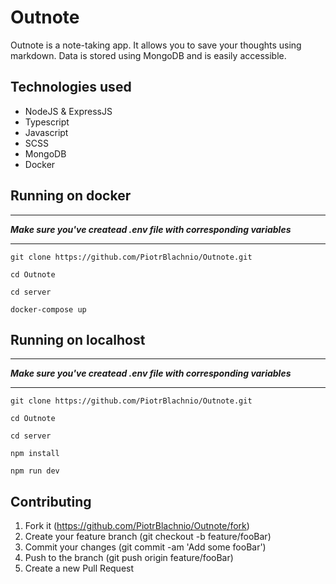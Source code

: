 # Outnote
Outnote is a note-taking app. It allows you to save your thoughts using markdown. Data is stored using MongoDB and is easily accessible.

## Technologies used
* NodeJS & ExpressJS
* Typescript
* Javascript
* SCSS
* MongoDB
* Docker

## Running on docker
****
**_Make sure you've createad .env file with corresponding variables_**

****

```
git clone https://github.com/PiotrBlachnio/Outnote.git
```

```
cd Outnote
```

```
cd server
```

```
docker-compose up
```

## Running on localhost
****
**_Make sure you've createad .env file with corresponding variables_**

****
```
git clone https://github.com/PiotrBlachnio/Outnote.git
```

```
cd Outnote
```

```
cd server
```

```
npm install
```

```
npm run dev
```

## Contributing
1. Fork it (https://github.com/PiotrBlachnio/Outnote/fork)
1. Create your feature branch (git checkout -b feature/fooBar)
1. Commit your changes (git commit -am 'Add some fooBar')
1. Push to the branch (git push origin feature/fooBar)
1. Create a new Pull Request

